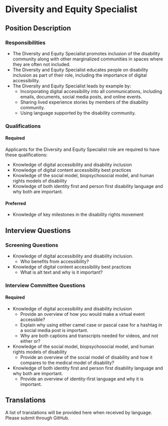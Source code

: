 # Diversity and Equity Specialist


## Position Description


### Responsibilities
- The Diversity and Equity Specialist promotes inclusion of the disability community along with other marginalized communities in spaces where they are often not included.
- The Diversity and Equity Specialist educates people on disability inclusion as part of their role, including the importance of digital accessibility. 
- The Diversity and Equity Specialist leads by example by: 
  - Incorporating digital accessibility into all communications, including emails, documents, social media posts, and online events. 
  - Sharing lived experience stories by members of the disability community. 
  - Using language supported by the disability community. 




### Qualifications


#### Required
Applicants for the Diversity and Equity Specialist role are required to have these qualifications:
- Knowledge of digital accessibility and disability inclusion
- Knowledge of digital content accessibility best practices
- Knowledge of the social model, biopsychosocial model, and human rights models of disability
- Knowledge of both identity first and person first disability language and why both are important. 


#### Preferred 
- Knowledge of key milestones in the disability rights movement 


## Interview Questions


### Screening Questions
- Knowledge of digital accessibility and disability inclusion.
  - Who benefits from accessibility?
- Knowledge of digital content accessibility best practices
  - What is alt text and why is it important? 


### Interview Committee Questions


#### Required 
- Knowledge of digital accessibility and disability inclusion
  - Provide an overview of how you would make a virtual event accessible?
  - Explain why using either camel case or pascal case for a hashtag in a social media post is important. 
  - Why are both captions and transcripts needed for videos, and not either or? 
- Knowledge of the social model, biopsychosocial model, and human rights models of disability
  - Provide an overview of the social model of disability and how it compares to the medical model of disability?
- Knowledge of both identity first and person first disability language and why both are important. 
  - Provide an overview of identity-first language and why it is important. 


## Translations
A list of translations will be provided here when received by language. Please submit through GitHub.
